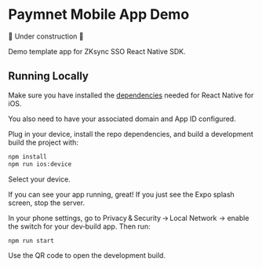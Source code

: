 # Paymnet Mobile App Demo

🚧 Under construction 🚧

Demo template app for ZKsync SSO React Native SDK.

## Running Locally

Make sure you have installed the [dependencies](https://reactnative.dev/docs/set-up-your-environment) needed for React Native for iOS.

You also need to have your associated domain and App ID configured.

Plug in your device, install the repo dependencies, and build a development build the project with:

```bash
npm install
npm run ios:device
```

Select your device.

If you can see your app running, great!
If you just see the Expo splash screen,
stop the server.

In your phone settings, go to Privacy & Security → Local Network → enable the switch for your dev‑build app.
Then run:

```bash
npm run start
```

Use the QR code to open the development build.
